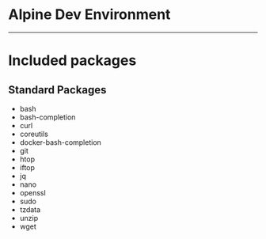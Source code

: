# Alpine Dev Environment

---

# Included packages
## Standard Packages
- bash
- bash-completion
- curl
- coreutils
- docker-bash-completion
- git
- htop
- iftop
- jq
- nano
- openssl
- sudo
- tzdata
- unzip
- wget

